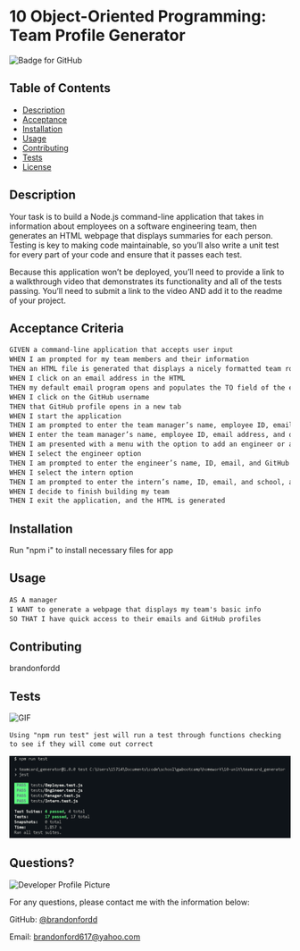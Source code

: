 # 10 Object-Oriented Programming: Team Profile Generator

![Badge for GitHub](https://img.shields.io/github/languages/top/brandonfordd/readme_generator?style=flat&logo=appveyor)

## Table of Contents
* [Description](#description)
* [Acceptance](#acceptance)
* [Installation](#installation)
* [Usage](#usage)
* [Contributing](#contributing)
* [Tests](#tests)
* [License](#license)


## Description
Your task is to build a Node.js command-line application that takes in information about employees on a software engineering team, then generates an HTML webpage that displays summaries for each person. Testing is key to making code maintainable, so you’ll also write a unit test for every part of your code and ensure that it passes each test.

Because this application won’t be deployed, you’ll need to provide a link to a walkthrough video that demonstrates its functionality and all of the tests passing. You’ll need to submit a link to the video AND add it to the readme of your project.
## Acceptance Criteria

```md
GIVEN a command-line application that accepts user input
WHEN I am prompted for my team members and their information
THEN an HTML file is generated that displays a nicely formatted team roster based on user input
WHEN I click on an email address in the HTML
THEN my default email program opens and populates the TO field of the email with the address
WHEN I click on the GitHub username
THEN that GitHub profile opens in a new tab
WHEN I start the application
THEN I am prompted to enter the team manager’s name, employee ID, email address, and office number
WHEN I enter the team manager’s name, employee ID, email address, and office number
THEN I am presented with a menu with the option to add an engineer or an intern or to finish building my team
WHEN I select the engineer option
THEN I am prompted to enter the engineer’s name, ID, email, and GitHub username, and I am taken back to the menu
WHEN I select the intern option
THEN I am prompted to enter the intern’s name, ID, email, and school, and I am taken back to the menu
WHEN I decide to finish building my team
THEN I exit the application, and the HTML is generated
```

## Installation
Run "npm i" to install necessary files for app 


## Usage 
```md
AS A manager
I WANT to generate a webpage that displays my team's basic info
SO THAT I have quick access to their emails and GitHub profiles
```

## Contributing
brandonfordd


## Tests
![GIF](https://github.com/brandonfordd/teamcard_generator/blob/main/assets/gifs/team_profile.gif?raw=true)




    Using "npm run test" jest will run a test through functions checking to see if they will come out correct

![alt text](https://github.com/brandonfordd/teamcard_generator/blob/main/assets/images/tests.png?raw=true)


## Questions?
![Developer Profile Picture](https://avatars.githubusercontent.com/u/78278104?v=4) 

For any questions, please contact me with the information below:

GitHub: [@brandonfordd](https://api.github.com/users/brandonfordd)

Email: brandonford617@yahoo.com
  